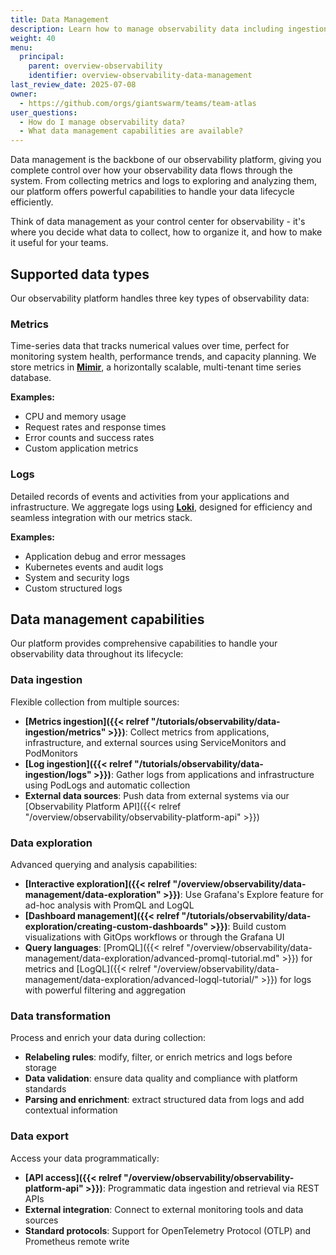 ```yaml
---
title: Data Management
description: Learn how to manage observability data including ingestion, exploration, transformation, and export in the Giant Swarm platform.
weight: 40
menu:
  principal:
    parent: overview-observability
    identifier: overview-observability-data-management
last_review_date: 2025-07-08
owner:
  - https://github.com/orgs/giantswarm/teams/team-atlas
user_questions:
  - How do I manage observability data?
  - What data management capabilities are available?
---
```


Data management is the backbone of our observability platform, giving you complete control over how your observability data flows through the system. From collecting metrics and logs to exploring and analyzing them, our platform offers powerful capabilities to handle your data lifecycle efficiently.

Think of data management as your control center for observability - it's where you decide what data to collect, how to organize it, and how to make it useful for your teams.

## Supported data types

Our observability platform handles three key types of observability data:

### Metrics


Time-series data that tracks numerical values over time, perfect for monitoring system health, performance trends, and capacity planning. We store metrics in **[Mimir](https://grafana.com/oss/mimir/)**, a horizontally scalable, multi-tenant time series database.

**Examples:**

- CPU and memory usage
- Request rates and response times  
- Error counts and success rates
- Custom application metrics

### Logs

Detailed records of events and activities from your applications and infrastructure. We aggregate logs using **[Loki](https://grafana.com/oss/loki/)**, designed for efficiency and seamless integration with our metrics stack.

**Examples:**

- Application debug and error messages
- Kubernetes events and audit logs
- System and security logs
- Custom structured logs

## Data management capabilities

Our platform provides comprehensive capabilities to handle your observability data throughout its lifecycle:

### Data ingestion

Flexible collection from multiple sources:

- **[Metrics ingestion]({{< relref "/tutorials/observability/data-ingestion/metrics" >}})**: Collect metrics from applications, infrastructure, and external sources using ServiceMonitors and PodMonitors
- **[Log ingestion]({{< relref "/tutorials/observability/data-ingestion/logs" >}})**: Gather logs from applications and infrastructure using PodLogs and automatic collection
- **External data sources**: Push data from external systems via our [Observability Platform API]({{< relref "/overview/observability/observability-platform-api" >}})

### Data exploration

Advanced querying and analysis capabilities:

- **[Interactive exploration]({{< relref "/overview/observability/data-management/data-exploration" >}})**: Use Grafana's Explore feature for ad-hoc analysis with PromQL and LogQL
- **[Dashboard management]({{< relref "/tutorials/observability/data-exploration/creating-custom-dashboards" >}})**: Build custom visualizations with GitOps workflows or through the Grafana UI
- **Query languages**: [PromQL]({{< relref "/overview/observability/data-management/data-exploration/advanced-promql-tutorial.md" >}}) for metrics and [LogQL]({{< relref "/overview/observability/data-management/data-exploration/advanced-logql-tutorial/" >}}) for logs with powerful filtering and aggregation

### Data transformation

Process and enrich your data during collection:

- **Relabeling rules**: modify, filter, or enrich metrics and logs before storage
- **Data validation**: ensure data quality and compliance with platform standards
- **Parsing and enrichment**: extract structured data from logs and add contextual information

### Data export

Access your data programmatically:

- **[API access]({{< relref "/overview/observability/observability-platform-api" >}})**: Programmatic data ingestion and retrieval via REST APIs
- **External integration**: Connect to external monitoring tools and data sources
- **Standard protocols**: Support for OpenTelemetry Protocol (OTLP) and Prometheus remote write

